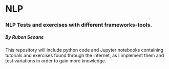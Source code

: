 # NLP
### NLP Tests and exercises with different frameworks-tools.
##### By Ruben Seoane

This repository will include python code and Jupyter notebooks containing tutorials and exercises found through the internet, as I implement them and test variations in order to gain more knowledge.
